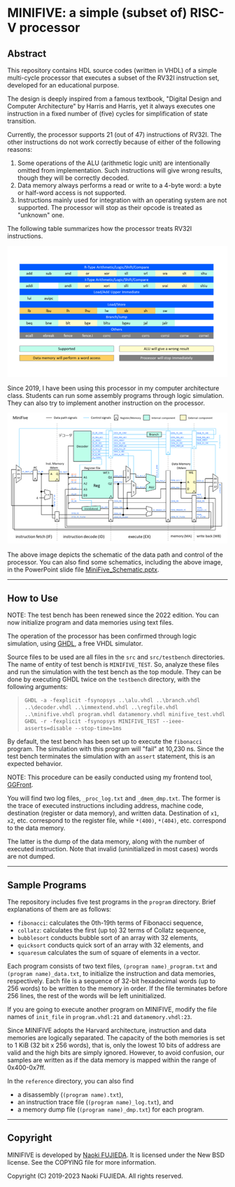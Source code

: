 MINIFIVE: a simple (subset of) RISC-V processor
===============================================

Abstract
--------

This repository contains HDL source codes (written in VHDL) of a simple
multi-cycle processor that executes a subset of the RV32I instruction set,
developed for an educational purpose.

The design is deeply inspired from a famous textbook, "Digital Design and
Computer Architecture" by Harris and Harris, yet it always executes one
instruction in a fixed number of (five) cycles for simplification of state
transition.

Currently, the processor supports 21 (out of 47) instructions of RV32I.
The other instructions do not work correctly because of either of the
following reasons:

1. Some operations of the ALU (arithmetic logic unit) are intentionally
   omitted from implementation. Such instructions will give wrong results,
   though they will be correctly decoded.
2. Data memory always performs a read or write to a 4-byte word: a byte or
   half-word access is not supported.
3. Instructions mainly used for integration with an operating system are
   not supported. The processor will stop as their opcode is treated as
   "unknown" one.
  
The following table summarizes how the processor treats RV32I instructions.

![List of Supported Instructions](MiniFive_InstructionSupport.png)

Since 2019, I have been using this processor in my computer architecture
class. Students can run some assembly programs through logic simulation.
They can also try to implement another instruction on the processor.

![Schematic](MiniFive_Schematic.png)

The above image depicts the schematic of the data path and control of the
processor. You can also find some schematics, including the above image,
in the PowerPoint slide file
<a href="https://github.com/nfproc/MINIFIVE/blob/main/MiniFive_Schematic.pptx">MiniFive_Schematic.pptx</a>.

-----------------------------------------------------------------------

How to Use
----------

NOTE: The test bench has been renewed since the 2022 edition.
You can now initialize program and data memories using text files.

The operation of the processor has been confirmed through logic simulation,
using <a href="http://ghdl.free.fr/">GHDL</a>, a free VHDL simulator.

Source files to be used are all files in the `src` and `src/testbench`
directories. The name of entity of test bench is `MINIFIVE_TEST`.
So, analyze these files and run the simulation with the test bench as the
top module. They can be done by executing GHDL twice on the `testbench`
directory, with the following arguments:

>     GHDL -a -fexplicit -fsynopsys ..\alu.vhdl ..\branch.vhdl ..\decoder.vhdl ..\immextend.vhdl ..\regfile.vhdl ..\minifive.vhdl program.vhdl datamemory.vhdl minifive_test.vhdl
>     GHDL -r -fexplicit -fsynopsys MINIFIVE_TEST --ieee-asserts=disable --stop-time=1ms

By default, the test bench has been set up to execute the `fibonacci`
program. The simulation with this program will "fail" at 10,230 ns.
Since the test bench terminates the simulation with an `assert` statement,
this is an expected behavior.

NOTE: This procedure can be easily conducted using my frontend tool,
<a href="https://github.com/nfproc/GGFront">GGFront</a>.

You will find two log files, `_proc_log.txt` and `_dmem_dmp.txt`.
The former is the trace of executed instructions including address,
machine code, destination (register or data memory), and written data.
Destination of `x1`, `x2`, etc. correspond to the register file, while
`*(400)`, `*(404)`, etc. correspond to the data memory.

The latter is the dump of the data memory, along with the number of
executed instruction. Note that invalid (uninitialized in most cases)
words are not dumped.

-----------------------------------------------------------------------

Sample Programs
---------------

The repository includes five test programs in the `program` directory.
Brief explanations of them are as follows:

- `fibonacci`: calculates the 0th-19th terms of Fibonacci sequence,
- `collatz`: calculates the first (up to) 32 terms of Collatz sequence,
- `bubblesort` conducts bubble sort of an array with 32 elements,
- `quicksort` conducts quick sort of an array with 32 elements, and
- `squaresum` calculates the sum of square of elements in a vector.

Each program consists of two text files, `(program name)_program.txt`
and `(program name)_data.txt`, to initialize the instruction and data
memories, respectively. Each file is a sequence of 32-bit hexadecimal
words (up to 256 words) to be written to the memory in order.
If the file terminates before 256 lines, the rest of the words will be
left uninitialized.

If you are going to execute another program on MINIFIVE, modify the file
names of `init_file` in `program.vhdl:21` and `datamemory.vhdl:23`.

Since MINIFIVE adopts the Harvard architecture, instruction and data
memories are logically separated. The capacity of the both memories is
set to 1 KiB (32 bit x 256 words), that is, only the lowest 10 bits of
address are valid and the high bits are simply ignored. However, to avoid
confusion, our samples are written as if the data memory is mapped within
the range of 0x400-0x7ff.

In the `reference` directory, you can also find
- a disassembly (`(program name).txt`),
- an instruction trace file (`(program name)_log.txt`), and
- a memory dump file (`(program name)_dmp.txt`)
for each program.

-----------------------------------------------------------------------

Copyright
---------

MINIFIVE is developed by <a href="https://aitech.ac.jp/~dslab/nf/index.en.html">Naoki FUJIEDA</a>.
It is licensed under the New BSD license.
See the COPYING file for more information.

Copyright (C) 2019-2023 Naoki FUJIEDA. All rights reserved.